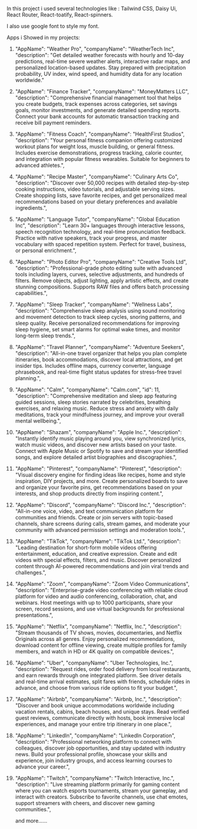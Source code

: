 In this project i used several technologies like : Tailwind CSS, Daisy Ui, React Router, React-toatify, React-spinners.

I also use google font to style my font.

Apps i Showed in my projects:

1.  "AppName": "Weather Pro",
    "companyName": "WeatherTech Inc",
    "description": "Get detailed weather forecasts with hourly and 10-day predictions, real-time severe weather alerts, interactive radar maps, and personalized location-based updates. Stay prepared with precipitation probability, UV index, wind speed, and humidity data for any location worldwide."

2.  "AppName": "Finance Tracker",
    "companyName": "MoneyMatters LLC",
    "description": "Comprehensive financial management tool that helps you create budgets, track expenses across categories, set savings goals, monitor investments, and generate detailed spending reports. Connect your bank accounts for automatic transaction tracking and receive bill payment reminders.

3.  "AppName": "Fitness Coach",
    "companyName": "HealthFirst Studios",
    "description": "Your personal fitness companion offering customized workout plans for weight loss, muscle building, or general fitness. Includes exercise demonstrations, progress tracking, calorie counter, and integration with popular fitness wearables. Suitable for beginners to advanced athletes.",

4.  "AppName": "Recipe Master",
    "companyName": "Culinary Arts Co",
    "description": "Discover over 50,000 recipes with detailed step-by-step cooking instructions, video tutorials, and adjustable serving sizes. Create shopping lists, save favorite recipes, and get personalized meal recommendations based on your dietary preferences and available ingredients.",

5.  "AppName": "Language Tutor",
    "companyName": "Global Education Inc",
    "description": "Learn 30+ languages through interactive lessons, speech recognition technology, and real-time pronunciation feedback. Practice with native speakers, track your progress, and master vocabulary with spaced repetition system. Perfect for travel, business, or personal enrichment.",

6.  "AppName": "Photo Editor Pro",
    "companyName": "Creative Tools Ltd",
    "description": "Professional-grade photo editing suite with advanced tools including layers, curves, selective adjustments, and hundreds of filters. Remove objects, adjust lighting, apply artistic effects, and create stunning compositions. Supports RAW files and offers batch processing capabilities.",

7.  "AppName": "Sleep Tracker",
    "companyName": "Wellness Labs",
    "description": "Comprehensive sleep analysis using sound monitoring and movement detection to track sleep cycles, snoring patterns, and sleep quality. Receive personalized recommendations for improving sleep hygiene, set smart alarms for optimal wake times, and monitor long-term sleep trends.",

8.  "AppName": "Travel Planner",
    "companyName": "Adventure Seekers",
    "description": "All-in-one travel organizer that helps you plan complete itineraries, book accommodations, discover local attractions, and get insider tips. Includes offline maps, currency converter, language phrasebook, and real-time flight status updates for stress-free travel planning.",

9.  "AppName": "Calm",
    "companyName": "Calm.com",
    "id": 11,
    "description": "Comprehensive meditation and sleep app featuring guided sessions, sleep stories narrated by celebrities, breathing exercises, and relaxing music. Reduce stress and anxiety with daily meditations, track your mindfulness journey, and improve your overall mental wellbeing.",

10. "AppName": "Shazam",
    "companyName": "Apple Inc.",
    "description": "Instantly identify music playing around you, view synchronized lyrics, watch music videos, and discover new artists based on your taste. Connect with Apple Music or Spotify to save and stream your identified songs, and explore detailed artist biographies and discographies.",

11. "AppName": "Pinterest",
    "companyName": "Pinterest",
    "description": "Visual discovery engine for finding ideas like recipes, home and style inspiration, DIY projects, and more. Create personalized boards to save and organize your favorite pins, get recommendations based on your interests, and shop products directly from inspiring content.",

12. "AppName": "Discord",
    "companyName": "Discord Inc.",
    "description": "All-in-one voice, video, and text communication platform for communities and friends. Create or join servers with topic-based channels, share screens during calls, stream games, and moderate your community with advanced permission settings and moderation tools.",

13. "AppName": "TikTok",
    "companyName": "TikTok Ltd.",
    "description": "Leading destination for short-form mobile videos offering entertainment, education, and creative expression. Create and edit videos with special effects, filters, and music. Discover personalized content through AI-powered recommendations and join viral trends and challenges.",

14. "AppName": "Zoom",
    "companyName": "Zoom Video Communications",
    "description": "Enterprise-grade video conferencing with reliable cloud platform for video and audio conferencing, collaboration, chat, and webinars. Host meetings with up to 1000 participants, share your screen, record sessions, and use virtual backgrounds for professional presentations.",

15. "AppName": "Netflix",
    "companyName": "Netflix, Inc.",
    "description": "Stream thousands of TV shows, movies, documentaries, and Netflix Originals across all genres. Enjoy personalized recommendations, download content for offline viewing, create multiple profiles for family members, and watch in HD or 4K quality on compatible devices.",

16. "AppName": "Uber",
    "companyName": "Uber Technologies, Inc.",
    "description": "Request rides, order food delivery from local restaurants, and earn rewards through one integrated platform. See driver details and real-time arrival estimates, split fares with friends, schedule rides in advance, and choose from various ride options to fit your budget.",

17. "AppName": "Airbnb",
    "companyName": "Airbnb, Inc.",
    "description": "Discover and book unique accommodations worldwide including vacation rentals, cabins, beach houses, and unique stays. Read verified guest reviews, communicate directly with hosts, book immersive local experiences, and manage your entire trip itinerary in one place.",

18. "AppName": "LinkedIn",
    "companyName": "LinkedIn Corporation",
    "description": "Professional networking platform to connect with colleagues, discover job opportunities, and stay updated with industry news. Build your professional profile, showcase your skills and experience, join industry groups, and access learning courses to advance your career.",

19. "AppName": "Twitch",
    "companyName": "Twitch Interactive, Inc.",
    "description": "Live streaming platform primarily for gaming content where you can watch esports tournaments, stream your gameplay, and interact with creators. Subscribe to favorite channels, use chat emotes, support streamers with cheers, and discover new gaming communities.",

    and more......

